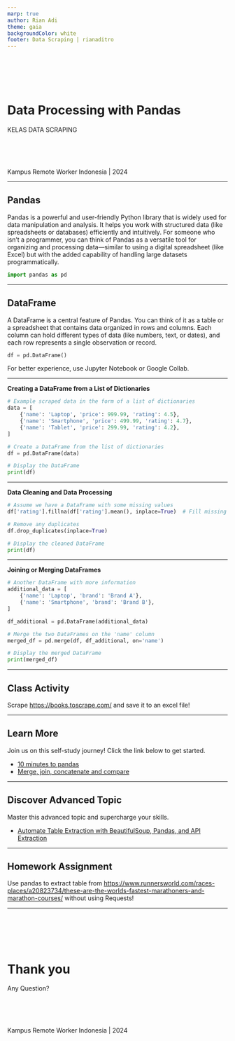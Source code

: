 ```yaml
---
marp: true
author: Rian Adi
theme: gaia
backgroundColor: white
footer: Data Scraping | rianaditro
---
```

<!-- _backgroundColor: grey -->
<!-- _color: white -->
<!-- _paginate: skip -->
<br>
<br>
<br>
<br>

# Data Processing with Pandas
KELAS DATA SCRAPING
<!-- <br> -->
<br>
<br>
<br>

Kampus Remote Worker Indonesia | 2024

---
<!-- paginate: true -->
## Pandas
Pandas is a powerful and user-friendly Python library that is widely used for data manipulation and analysis. It helps you work with structured data (like spreadsheets or databases) efficiently and intuitively. For someone who isn’t a programmer, you can think of Pandas as a versatile tool for organizing and processing data—similar to using a digital spreadsheet (like Excel) but with the added capability of handling large datasets programmatically.

```python
import pandas as pd
```

---
## DataFrame
A DataFrame is a central feature of Pandas. You can think of it as a table or a spreadsheet that contains data organized in rows and columns. Each column can hold different types of data (like numbers, text, or dates), and each row represents a single observation or record.

```python
df = pd.DataFrame()
```
For better experience, use Jupyter Notebook or Google Collab.

---
**Creating a DataFrame from a List of Dictionaries**
```python
# Example scraped data in the form of a list of dictionaries
data = [
    {'name': 'Laptop', 'price': 999.99, 'rating': 4.5},
    {'name': 'Smartphone', 'price': 499.99, 'rating': 4.7},
    {'name': 'Tablet', 'price': 299.99, 'rating': 4.2},
]

# Create a DataFrame from the list of dictionaries
df = pd.DataFrame(data)

# Display the DataFrame
print(df)
```
---
**Data Cleaning and Data Processing**
```python
# Assume we have a DataFrame with some missing values
df['rating'].fillna(df['rating'].mean(), inplace=True)  # Fill missing ratings with the mean rating

# Remove any duplicates
df.drop_duplicates(inplace=True)

# Display the cleaned DataFrame
print(df)
```
---
**Joining or Merging DataFrames**
```python
# Another DataFrame with more information
additional_data = [
    {'name': 'Laptop', 'brand': 'Brand A'},
    {'name': 'Smartphone', 'brand': 'Brand B'},
]

df_additional = pd.DataFrame(additional_data)

# Merge the two DataFrames on the 'name' column
merged_df = pd.merge(df, df_additional, on='name')

# Display the merged DataFrame
print(merged_df)
```
---
## Class Activity
Scrape https://books.toscrape.com/ and save it to an excel file!

---
## Learn More
Join us on this self-study journey! Click the link below to get started.
- [10 minutes to pandas](https://pandas.pydata.org/docs/user_guide/10min.html)
- [Merge, join, concatenate and compare](https://pandas.pydata.org/docs/user_guide/merging.html)

---
## Discover Advanced Topic
Master this advanced topic and supercharge your skills.
- [Automate Table Extraction with BeautifulSoup, Pandas, and API Extraction](https://medium.com/@rianaditro/scraping-table-for-any-sites-with-bs4-pandas-and-api-extraction-ddd85e67f490)

---
## Homework Assignment
Use pandas to extract table from https://www.runnersworld.com/races-places/a20823734/these-are-the-worlds-fastest-marathoners-and-marathon-courses/ without using Requests!

---
<!-- _backgroundColor: grey -->
<!-- _color: white -->
<!-- _paginate: false -->
<br>
<br>
<br>
<br>

# Thank you
Any Question?
<!-- <br> -->
<br>
<br>
<br>

Kampus Remote Worker Indonesia | 2024

